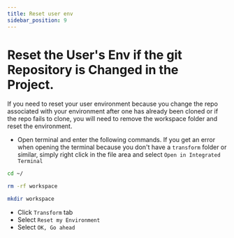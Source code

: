 ```yaml
---
title: Reset user env
sidebar_position: 9
---
```


# Reset the User's Env if the git Repository is Changed in the Project. 

If you need to reset your user environment because you change the repo associated with your environment after one has already been cloned or if the repo fails to clone, you will need to remove the workspace folder and reset the environment. 

- Open terminal and enter the following commands. If you get an error when opening the terminal because you don't have a `transform` folder or similar, simply right click in the file area and select `Open in Integrated Terminal`

```bash
cd ~/
```
```bash
rm -rf workspace
```
```bash
mkdir workspace
```

- Click `Transform` tab
- Select `Reset my Environment` 
- Select `OK, Go ahead` 
